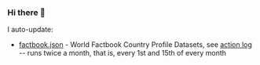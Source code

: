 ### Hi there 👋

I auto-update:

- [factbook.json](https://github.com/factbook/factbook.json) - World Factbook Country Profile Datasets, see [action log](https://github.com/factbook/factbook/actions)  -- runs twice a month, that is, every 1st and 15th of every month  
